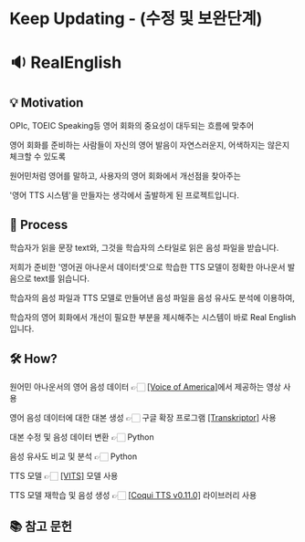 # Keep Updating - (수정 및 보완단계)

# 🔉 RealEnglish

## 💡 Motivation

OPIc, TOEIC Speaking등 영어 회화의 중요성이 대두되는 흐름에 맞추어

영어 회화를 준비하는 사람들이 자신의 영어 발음이 자연스러운지, 어색하지는 않은지 체크할 수 있도록

원어민처럼 영어를 말하고, 사용자의 영어 회화에서 개선점을 찾아주는

'영어 TTS 시스템'을 만들자는 생각에서 출발하게 된 프로젝트입니다.

## 🤔 Process

학습자가 읽을 문장 text와, 그것을 학습자의 스타일로 읽은 음성 파일을 받습니다.

저희가 준비한 '영어권 아나운서 데이터셋'으로 학습한 TTS 모델이 정확한 아나운서 발음으로 text를 읽습니다.

학습자의 음성 파일과 TTS 모델로 만들어낸 음성 파일을 음성 유사도 분석에 이용하여,

학습자의 영어 회화에서 개선이 필요한 부분을 제시해주는 시스템이 바로 Real English 입니다.

## 🛠️ How?

원어민 아나운서의 영어 음성 데이터 👉🏻 [[Voice of America]](https://www.voanews.com/)에서 제공하는 영상 사용

영어 음성 데이터에 대한 대본 생성 👉🏻 구글 확장 프로그램 [[Transkriptor]](https://transkriptor.com/ko/) 사용

대본 수정 및 음성 데이터 변환 👉🏻 Python

음성 유사도 비교 및 분석 👉🏻 Python

TTS 모델 👉🏻 [[VITS]](https://github.com/jaywalnut310/vits) 모델 사용

TTS 모델 재학습 및 음성 생성 👉🏻 [[Coqui TTS v0.11.0]](https://github.com/coqui-ai/TTS) 라이브러리 사용

## 📚 참고 문헌
